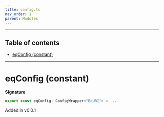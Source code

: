 ```yaml
---
title: config.ts
nav_order: 1
parent: Modules
---
```


---

<h2 class="text-delta">Table of contents</h2>

- [eqConfig (constant)](#eqconfig-constant)

---

# eqConfig (constant)

**Signature**

```ts
export const eqConfig: ConfigWrapper<"EqURI"> = ...
```

Added in v0.0.1
